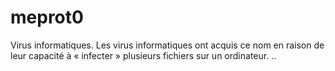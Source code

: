 # meprot0
Virus informatiques. Les virus informatiques ont acquis ce nom en raison de leur capacité à « infecter » plusieurs fichiers sur un ordinateur. ..
